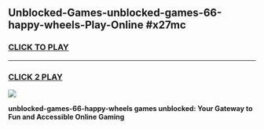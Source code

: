 
## Unblocked-Games-unblocked-games-66-happy-wheels-Play-Online #x27mc
<h3>
<a href="https://news.freeplayer.one?title=unblocked-games-66-happy-wheels&ref=3">CLICK TO PLAY</a></h3>
<hr>

<h3>
<a href="https://news.freeplayer.one?title=unblocked-games-66-happy-wheels&ref=3">CLICK 2 PLAY</a>
  
</h3>

<a href="https://news.freeplayer.one?title=unblocked-games-66-happy-wheels&ref=3"><img src="https://clearcache.store/games.png"></a>


**unblocked-games-66-happy-wheels games unblocked: Your Gateway to Fun and Accessible Online Gaming**
